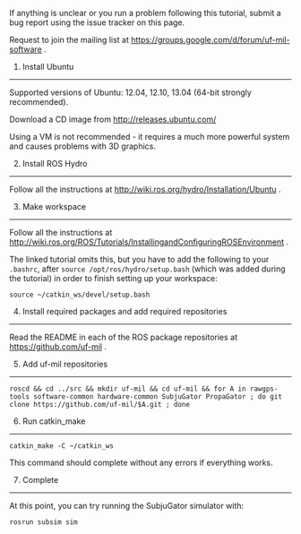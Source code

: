 If anything is unclear or you run a problem following this tutorial, submit a bug report using the issue tracker on this page.

Request to join the mailing list at https://groups.google.com/d/forum/uf-mil-software .

1. Install Ubuntu
-----------------

Supported versions of Ubuntu: 12.04, 12.10, 13.04 (64-bit strongly recommended).

Download a CD image from http://releases.ubuntu.com/

Using a VM is not recommended - it requires a much more powerful system and causes 
problems with 3D graphics.

2. Install ROS Hydro
--------------------

Follow all the instructions at http://wiki.ros.org/hydro/Installation/Ubuntu .

3. Make workspace
-----------------

Follow all the instructions at http://wiki.ros.org/ROS/Tutorials/InstallingandConfiguringROSEnvironment .

The linked tutorial omits this, but you have to add the following to your
`.bashrc`, after `source /opt/ros/hydro/setup.bash` (which was added during
the tutorial) in order to finish setting up your workspace:

    source ~/catkin_ws/devel/setup.bash

4. Install required packages and add required repositories
----------------------------------------------------------

Read the README in each of the ROS package repositories at https://github.com/uf-mil .

5. Add uf-mil repositories
--------------------------

    roscd && cd ../src && mkdir uf-mil && cd uf-mil && for A in rawgps-tools software-common hardware-common SubjuGator PropaGator ; do git clone https://github.com/uf-mil/$A.git ; done

6. Run catkin_make
------------------

    catkin_make -C ~/catkin_ws

This command should complete without any errors if everything works.

7. Complete
-----------

At this point, you can try running the SubjuGator simulator with:

    rosrun subsim sim
